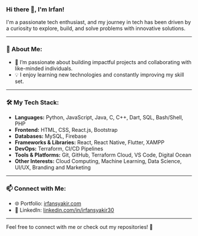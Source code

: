 ### Hi there 👋, I'm Irfan!

I'm a passionate tech enthusiast, and my journey in tech has been driven by a curiosity to explore, build, and solve problems with innovative solutions.

---

### 🚀 About Me:
- 🔭 I’m passionate about building impactful projects and collaborating with like-minded individuals.
- 💡 I enjoy learning new technologies and constantly improving my skill set.

---

### 🛠️ My Tech Stack:
- **Languages:** Python, JavaScript, Java, C, C++, Dart, SQL, Bash/Shell, PHP 
- **Frontend:** HTML, CSS, React.js, Bootstrap
- **Databases:** MySQL, Firebase
- **Frameworks & Libraries:** React, React Native, Flutter, XAMPP
- **DevOps:** Terraform, CI/CD Pipelines
- **Tools & Platforms:** Git, GitHub, Terraform Cloud, VS Code, Digital Ocean 
- **Other Interests:** Cloud Computing, Machine Learning, Data Science, UI/UX, Branding and Marketing

---

### 📫 Connect with Me:
- 🌐 Portfolio: [irfansyakir.com](https://irfansyakir.com)  
- 💼 LinkedIn: [linkedin.com/in/irfansyakir30](https://linkedin.com/in/irfansyakir30)  

---

Feel free to connect with me or check out my repositories! 🚀
